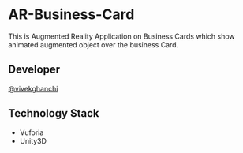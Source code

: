 # AR-Business-Card

This is Augmented Reality Application on Business Cards which show  animated augmented object over the business Card.


## Developer

 [@vivekghanchi](https://github.com/vivekghanchi)

## Technology Stack

- Vuforia
- Unity3D

